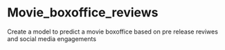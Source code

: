 # Movie_boxoffice_reviews
 Create a model to predict a movie boxoffice based on pre release reviwes and social media engagements
